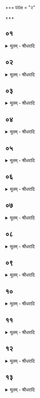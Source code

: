 +++
title = "२"

+++


## ०१
<details><summary>मूलम् - श्रीधरादि</summary>

घ्न᳘न्ति वा᳘ ऽएत᳘द्यज्ञं[[!!]]॥  
य᳘देनं तन्व᳘ते य᳘न्वेव रा᳘जानमभिषुण्वं᳘ति तत्तं᳘ घ्नन्ति स य᳘त्पशु᳘ᳫँ᳘ संज्ञप᳘यंति व्विशा᳘सति तत्तं᳘ घ्नन्त्युलूखलमुसला᳘भ्यां दृषदुपला᳘भ्याᳫं᳭ हविर्य्यज्ञं᳘ घ्नन्ति॥
</details>

## ०२
<details><summary>मूलम् - श्रीधरादि</summary>

त᳘ᳫँ᳘ हत्वा᳘ यज्ञ᳘म्॥  
(म) अग्ना᳘वेव यो᳘नौ रे᳘तोभूत᳘ᳫँ᳘सिञ्चत्यग्निर्वै यो᳘निर्य्यज्ञ᳘स्य स त᳘तः प्र᳘जायते तद्द᳘शता ऽआ᳘हुतीः सं᳘पादयेद्या᳘भ्यो व्वषट्क्रिय᳘ते॥
</details>

## ०३
<details><summary>मूलम् - श्रीधरादि</summary>

(ते ऽयं) अयं वै᳘ यज्ञो᳘ यो ऽयं प᳘वते[[!!]]॥  
सो ऽयमे᳘क ऽइवैव᳘ पवते᳘ सो ऽयं पु᳘रुषे ऽन्तः प्र᳘विष्टो दशधा विहितः स᳘ ऽएवं᳘ कॢत्पैः᳘ प्राणै᳘रग्नेर्य्यो᳘नेर᳘धिजायते᳘ सैषा द᳘शाक्षरा व्विरा᳘ट् सैषा᳘ संपत्स᳘ यज्ञः[[!!]]॥
</details>

## ०४
<details><summary>मूलम् - श्रीधरादि</summary>

(ज्ञो᳘ ऽथो) अ᳘थो ऽअ᳘पि न᳘व स्युः॥  
(स्त᳘) त᳘न्न्यूनां व्विरा᳘जं करोति प्रज᳘ननाय᳘ न्यूनाद्वा᳘ इमाः᳘ प्रजाः प्र᳘जायंते᳘ सैषा᳘ संपत्स᳘ यज्ञः[[!!]]॥
</details>

## ०५
<details><summary>मूलम् - श्रीधरादि</summary>

(ज्ञो᳘ ऽथो) अ᳘थो ऽअ᳘प्ये ऽका᳘ ऽतिरिक्ता स्यात्॥  
(त्सा᳘) सा᳘ प्रजा᳘पतिमभ्य᳘तिरिच्यते᳘ सैषा᳘ संपत्स᳘ यज्ञः[[!!]]॥
</details>

## ०६
<details><summary>मूलम् - श्रीधरादि</summary>

(ज्ञो᳘ ऽथो) अ᳘थो ऽअ᳘पि द्वे ऽअ᳘तिरिक्ते स्याताम्॥  
द्वन्द्वं वै᳘ मिथुनं᳘ प्रज᳘ननं मिथुन᳘मे᳘वैत᳘त्प्रज᳘ननं क्रियते᳘ सैषा᳘ संपत्स᳘ यज्ञः[[!!]]॥
</details>

## ०७
<details><summary>मूलम् - श्रीधरादि</summary>

(ज्ञो᳘ ऽथो) अ᳘थो ऽअ᳘पि तिस्रो᳘ ऽतिरिक्ताः स्युः॥  
(र्द्व) द्वन्द्वम᳘हमिथुनं᳘ प्रज᳘ननम᳘थ यज्जा᳘यते त᳘त्तृती᳘य᳘ᳫँ᳘ सैषा᳘ संपत्स᳘ यज्ञः᳘॥
</details>

## ०८
<details><summary>मूलम् - श्रीधरादि</summary>

(ज्ञो᳘ ऽथो) अ᳘थो ऽअ᳘पि च᳘तस्रो᳘ ऽतिरिक्ताः स्युः॥  
(स्त) तद्य᳘थै᳘कैवं च᳘तस्रस्त्र᳘यो वा᳘ ऽइमे᳘ लोकास्त᳘दिमा᳘नेव᳘ लोकां᳘स्तिसृ᳘भिराप्नो᳘ति प्रजा᳘पतिर्वा ऽअ᳘तीमां᳘ल्लोकां᳘श्चतुर्थस्त᳘त्प्रजा᳘पतिमेव᳘ चतुर्थ्या ऽऽप्नोति᳘[[!!]] सैषा᳘ संपत्स᳘[[!!]] यज्ञः[[!!]]॥
</details>

## ०९
<details><summary>मूलम् - श्रीधरादि</summary>

स यद्द्वा᳘भ्यामूनं त᳘दूनम्[[!!]]॥  
(ᳫँ᳭) सो᳘ ऽयज्ञो य᳘त्पञ्च᳘भिर᳘तिरिक्तं तद᳘तिरिक्तᳫँ᳭ सो᳘ ऽयज्ञः᳘[[!!]] सै᳘षैव᳘ दशत्य᳘धिसंप᳘देषा᳘ व्विᳫँ᳭शत्या᳘मेषा᳘ ऽऽसह᳘स्रात्॥
</details>

## १०
<details><summary>मूलम् - श्रीधरादि</summary>

(दा) आजिं वा᳘ ऽएते᳘ धावंति॥  
ये᳘ दर्शपूर्णमासा᳘भ्यां य᳘जंते स वै प᳘ञ्चदश व्वर्षा᳘णि यजेत ते᳘षां पञ्चदशानां᳘ व्वर्षा᳘णां त्री᳘णि च शता᳘नि षष्ठि᳘श्च पौर्णमा᳘स्यश्चामावा᳘स्याश्च[[!!]] त्री᳘णि च वै᳘ शता᳘नि षष्ठि᳘श्च संव्वत्सर᳘स्य रा᳘त्रयस्तद्रा᳘त्रीराप्नोति॥
</details>

## ११
<details><summary>मूलम् - श्रीधरादि</summary>

(त्य) अथा᳘पराणि प᳘ञ्चदशैव᳘ व्वर्षा᳘णि यजेत॥  
ते᳘षाम्पञ्चदशानां᳘ व्वर्षा᳘णां त्री᳘णि चैव᳘ शता᳘नि षष्ठि᳘श्च पौर्णमास्य᳘श्चामावा᳘स्याश्च त्री᳘णि च वै᳘ शता᳘नि षष्ठि᳘श्च सम्वत्सरस्या᳘हानि तद᳘हान्याप्नोति त᳘द्वेव᳘ सम्व्वत्सर᳘माप्नोति॥
</details>

## १२
<details><summary>मूलम् - श्रीधरादि</summary>

म᳘र्त्या ह वा ऽअ᳘ग्रे देवा᳘ ऽआसुः॥  
स᳘ य᳘दैव ते᳘ संव्वत्सर᳘मापुर᳘थामृ᳘ता ऽआसुः स᳘र्व्वं वै᳘ सम्व्वत्सरः स᳘र्व्वं वा᳘ ऽअक्षय्य᳘मेते᳘नोहास्याक्षय्य᳘ᳫँ᳘ सुकृतं᳘ भवत्यक्षय्यो᳘ लोकः[[!!]]॥
</details>

## १३
<details><summary>मूलम् - श्रीधरादि</summary>

स᳘ ऽआजिसृ᳘तामे᳘कः॥  
(को) य᳘ ऽएवं᳘ व्विद्वां᳘स्त्रिᳫँ᳭श᳘तं व्वर्षा᳘णि य᳘जते त᳘स्मादु त्रिᳫँ᳭श᳘तमेव᳘ व्वर्षा᳘णि यजेत य᳘द्यु दाक्षायणयज्ञी स्याद᳘थो ऽअ᳘पि प᳘ञ्चदशैव᳘ व्वर्षा᳘णि यजेता᳘त्र᳘ ह्येव सा᳘ संप᳘त्संप᳘द्यते द्वे हि᳘ पौर्णमा᳘स्यौ य᳘जते द्वे᳘ ऽअमावा᳘स्ये ऽअ᳘त्रो ऽएव ख᳘लु सा᳘ सम्प᳘द्भवति॥
</details>